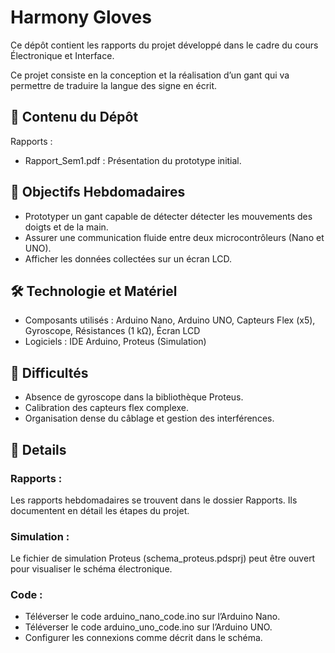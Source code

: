 # Harmony Gloves

Ce dépôt contient les rapports du projet développé dans le cadre du cours Électronique et Interface. 

Ce projet consiste en la conception et la réalisation d’un gant qui va permettre de traduire la langue des signe en écrit.

## 📂 Contenu du Dépôt
Rapports :
- Rapport_Sem1.pdf : Présentation du prototype initial.

## 🎯 Objectifs Hebdomadaires
- Prototyper un gant capable de détecter détecter les mouvements des doigts et de la main.
- Assurer une communication fluide entre deux microcontrôleurs (Nano et UNO).
- Afficher les données collectées sur un écran LCD.

## 🛠️ Technologie et Matériel
- Composants utilisés :
Arduino Nano,
Arduino UNO,
Capteurs Flex (x5),
Gyroscope,
Résistances (1 kΩ),
Écran LCD
- Logiciels :
IDE Arduino,
Proteus (Simulation)

## 🚧 Difficultés
- Absence de gyroscope dans la bibliothèque Proteus.
- Calibration des capteurs flex complexe.
- Organisation dense du câblage et gestion des interférences.

## 📜 Details
### Rapports :
Les rapports hebdomadaires se trouvent dans le dossier Rapports. Ils documentent en détail les étapes du projet.

### Simulation :
Le fichier de simulation Proteus (schema_proteus.pdsprj) peut être ouvert pour visualiser le schéma électronique.

### Code :
- Téléverser le code arduino_nano_code.ino sur l’Arduino Nano.
- Téléverser le code arduino_uno_code.ino sur l’Arduino UNO.
- Configurer les connexions comme décrit dans le schéma.


<!-- ## 🤝 Contributeurs -->
